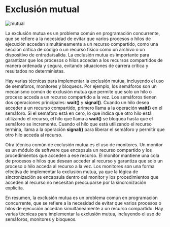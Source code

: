 # Exclusión mutual

![mutual](https://i.imgur.com/Rpsw03Z.png)

La exclusión mutua es un problema común en programación concurrente, que se refiere a la necesidad de evitar que varios procesos o hilos de ejecución accedan simultáneamente a un recurso compartido, como una sección crítica de código o un recurso físico como un archivo o un dispositivo de entrada/salida. La exclusión mutua es importante para garantizar que los procesos o hilos accedan a los recursos compartidos de manera ordenada y segura, evitando situaciones de carrera crítica y resultados no deterministas.

Hay varias técnicas para implementar la exclusión mutua, incluyendo el uso de semáforos, monitores y bloqueos. Por ejemplo, los semáforos son un mecanismo común de exclusión mutua que permite que solo un hilo o proceso acceda a un recurso compartido a la vez. Los semáforos tienen dos operaciones principales: **wait()** y **signal()**. Cuando un hilo desea acceder a un recurso compartido, primero llama a la operación **wait()** en el semáforo. Si el semáforo está en cero, lo que indica que otro hilo está utilizando el recurso, el hilo que llama a **wait()** se bloquea hasta que el semáforo se incremente. Cuando el hilo que está utilizando el recurso termina, llama a la operación **signal()** para liberar el semáforo y permitir que otro hilo acceda al recurso.

Otra técnica común de exclusión mutua es el uso de monitores. Un monitor es un módulo de software que encapsula un recurso compartido y los procedimientos que acceden a ese recurso. El monitor mantiene una cola de procesos o hilos que desean acceder al recurso y garantiza que solo un proceso o hilo acceda al recurso a la vez. Los monitores son una forma efectiva de implementar la exclusión mutua, ya que la lógica de sincronización se encapsula dentro del monitor y los procedimientos que acceden al recurso no necesitan preocuparse por la sincronización explícita.

En resumen, la exclusión mutua es un problema común en programación concurrente, que se refiere a la necesidad de evitar que varios procesos o hilos de ejecución accedan simultáneamente a un recurso compartido. Hay varias técnicas para implementar la exclusión mutua, incluyendo el uso de semáforos, monitores y bloqueos.

